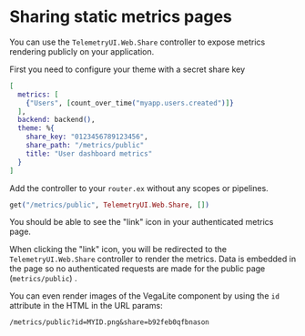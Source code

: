 # Sharing static metrics pages

You can use the `TelemetryUI.Web.Share` controller to expose metrics rendering publicly on your application.

First you need to configure your theme with a secret share key

```elixir
[
  metrics: [
    {"Users", [count_over_time("myapp.users.created")]}
  ],
  backend: backend(),
  theme: %{
    share_key: "0123456789123456",
    share_path: "/metrics/public"
    title: "User dashboard metrics"
  }
]
```

Add the controller to your `router.ex` without any scopes or pipelines.

```elixir
get("/metrics/public", TelemetryUI.Web.Share, [])
```

You should be able to see the "link" icon in your authenticated metrics page.

When clicking the "link" icon, you will be redirected to the `TelemetryUI.Web.Share` controller to render the metrics.
Data is embedded in the page so no authenticated requests are made for the public page (`metrics/public`) .

You can even render images of the VegaLite component by using the `id` attribute in the HTML in the URL params:

```
/metrics/public?id=MYID.png&share=b92feb0qfbnason
```
